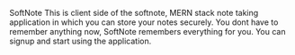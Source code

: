 SoftNote
This is client side of the softnote, MERN stack note taking application in which you can store your notes securely. You dont have to remember anything now, SoftNote remembers everything for you.
You can signup and start using the application.
